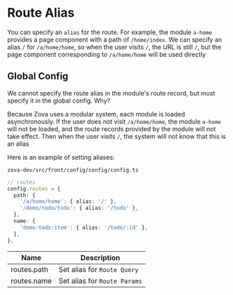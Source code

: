 # Route Alias

You can specify an `alias` for the route. For example, the module `a-home` provides a page component with a path of `/home/index`. We can specify an alias `/` for `/a/home/home`, so when the user visits `/`, the URL is still `/`, but the page component corresponding to `/a/home/home` will be used directly

## Global Config

We cannot specify the route alias in the module's route record, but must specify it in the global config. Why?

Because Zova uses a modular system, each module is loaded asynchronously. If the user does not visit `/a/home/home`, the module `a-home` will not be loaded, and the route records provided by the module will not take effect. Then when the user visits `/`, the system will not know that this is an alias

Here is an example of setting aliases:

`zova-dev/src/front/config/config/config.ts`

```typescript
// routes
config.routes = {
  path: {
    '/a/home/home': { alias: '/' },
    '/demo/todo/todo': { alias: '/todo' },
  },
  name: {
    'demo-todo:item': { alias: '/todo/:id' },
  },
};
```

| Name        | Description                  |
| ----------- | ---------------------------- |
| routes.path | Set alias for `Route Query`  |
| routes.name | Set alias for `Route Params` |
